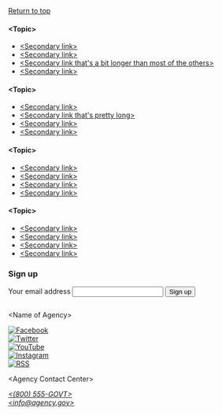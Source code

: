 <head>
    <link rel="stylesheet" href="/assets/css/patterns/footer.css">
</head>

<footer class="usa-footer usa-footer--big">
  <div class="grid-container usa-footer__return-to-top">
    <a href="#">Return to top</a>
  </div>
  <div class="usa-footer__primary-section">
    <div class="grid-container">
      <div class="grid-row grid-gap">
        <div class="tablet:grid-col-8">
          <nav class="usa-footer__nav" aria-label="Footer navigation,,">
            <div class="grid-row grid-gap-4">
              <div class="mobile-lg:grid-col-6 desktop:grid-col-3">
                <section
                  class="usa-footer__primary-content usa-footer__primary-content--collapsible"
                >
                  <h4 class="usa-footer__primary-link">&lt;Topic&gt;</h4>
                  <ul class="usa-list usa-list--unstyled">
                    <li class="usa-footer__secondary-link">
                      <a href="javascript:void(0);">&lt;Secondary link&gt;</a>
                    </li>
                    <li class="usa-footer__secondary-link">
                      <a href="javascript:void(0);">&lt;Secondary link&gt;</a>
                    </li>
                    <li class="usa-footer__secondary-link">
                      <a href="javascript:void(0);"
                        >&lt;Secondary link that&#039;s a bit longer than most
                        of the others&gt;</a
                      >
                    </li>
                    <li class="usa-footer__secondary-link">
                      <a href="javascript:void(0);">&lt;Secondary link&gt;</a>
                    </li>
                  </ul>
                </section>
              </div>
              <div class="mobile-lg:grid-col-6 desktop:grid-col-3">
                <section
                  class="usa-footer__primary-content usa-footer__primary-content--collapsible"
                >
                  <h4 class="usa-footer__primary-link">&lt;Topic&gt;</h4>
                  <ul class="usa-list usa-list--unstyled">
                    <li class="usa-footer__secondary-link">
                      <a href="javascript:void(0);">&lt;Secondary link&gt;</a>
                    </li>
                    <li class="usa-footer__secondary-link">
                      <a href="javascript:void(0);"
                        >&lt;Secondary link that&#039;s pretty long&gt;</a
                      >
                    </li>
                    <li class="usa-footer__secondary-link">
                      <a href="javascript:void(0);">&lt;Secondary link&gt;</a>
                    </li>
                    <li class="usa-footer__secondary-link">
                      <a href="javascript:void(0);">&lt;Secondary link&gt;</a>
                    </li>
                  </ul>
                </section>
              </div>
              <div class="mobile-lg:grid-col-6 desktop:grid-col-3">
                <section
                  class="usa-footer__primary-content usa-footer__primary-content--collapsible"
                >
                  <h4 class="usa-footer__primary-link">&lt;Topic&gt;</h4>
                  <ul class="usa-list usa-list--unstyled">
                    <li class="usa-footer__secondary-link">
                      <a href="javascript:void(0);">&lt;Secondary link&gt;</a>
                    </li>
                    <li class="usa-footer__secondary-link">
                      <a href="javascript:void(0);">&lt;Secondary link&gt;</a>
                    </li>
                    <li class="usa-footer__secondary-link">
                      <a href="javascript:void(0);">&lt;Secondary link&gt;</a>
                    </li>
                    <li class="usa-footer__secondary-link">
                      <a href="javascript:void(0);">&lt;Secondary link&gt;</a>
                    </li>
                  </ul>
                </section>
              </div>
              <div class="mobile-lg:grid-col-6 desktop:grid-col-3">
                <section
                  class="usa-footer__primary-content usa-footer__primary-content--collapsible"
                >
                  <h4 class="usa-footer__primary-link">&lt;Topic&gt;</h4>
                  <ul class="usa-list usa-list--unstyled">
                    <li class="usa-footer__secondary-link">
                      <a href="javascript:void(0);">&lt;Secondary link&gt;</a>
                    </li>
                    <li class="usa-footer__secondary-link">
                      <a href="javascript:void(0);">&lt;Secondary link&gt;</a>
                    </li>
                    <li class="usa-footer__secondary-link">
                      <a href="javascript:void(0);">&lt;Secondary link&gt;</a>
                    </li>
                    <li class="usa-footer__secondary-link">
                      <a href="javascript:void(0);">&lt;Secondary link&gt;</a>
                    </li>
                  </ul>
                </section>
              </div>
            </div>
          </nav>
        </div>
        <div class="tablet:grid-col-4">
          <div class="usa-sign-up">
            <h3 class="usa-sign-up__heading">Sign up</h3>
            <form class="usa-form">
              <label class="usa-label" for="email" id=""
                >Your email address</label
              >
              <input class="usa-input" id="email" name="email" type="email" />
              <button class="usa-button" type="submit">Sign up</button>
            </form>
          </div>
        </div>
      </div>
    </div>
  </div>
  <div class="usa-footer__secondary-section">
    <div class="grid-container">
      <div class="grid-row grid-gap">
        <div
          class="usa-footer__logo grid-row mobile-lg:grid-col-6 mobile-lg:grid-gap-2"
        >
          <div class="mobile-lg:grid-col-auto">
            <img class="usa-footer__logo-img" src="/assets/img/logo-img.png" alt="" />
          </div>
          <div class="mobile-lg:grid-col-auto">
            <p class="usa-footer__logo-heading">&lt;Name of Agency&gt;</p>
          </div>
        </div>
        <div class="usa-footer__contact-links mobile-lg:grid-col-6">
          <div class="usa-footer__social-links grid-row grid-gap-1">
            <div class="grid-col-auto">
              <a class="usa-social-link" href="javascript:void(0);"
                ><img
                  class="usa-social-link__icon"
                  src="/assets/img/usa-icons/facebook.svg"
                  alt="Facebook"
              /></a>
            </div>
            <div class="grid-col-auto">
              <a class="usa-social-link" href="javascript:void(0);"
                ><img
                  class="usa-social-link__icon"
                  src="/assets/img/usa-icons/twitter.svg"
                  alt="Twitter"
              /></a>
            </div>
            <div class="grid-col-auto">
              <a class="usa-social-link" href="javascript:void(0);"
                ><img
                  class="usa-social-link__icon"
                  src="/assets/img/usa-icons/youtube.svg"
                  alt="YouTube"
              /></a>
            </div>
            <div class="grid-col-auto">
              <a class="usa-social-link" href="javascript:void(0);"
                ><img
                  class="usa-social-link__icon"
                  src="/assets/img/usa-icons/instagram.svg"
                  alt="Instagram"
              /></a>
            </div>
            <div class="grid-col-auto">
              <a class="usa-social-link" href="javascript:void(0);"
                ><img
                  class="usa-social-link__icon"
                  src="/assets/img/usa-icons/rss_feed.svg"
                  alt="RSS"
              /></a>
            </div>
          </div>
          <p class="usa-footer__contact-heading">
            &lt;Agency Contact Center&gt;
          </p>
          <address class="usa-footer__address">
            <div class="usa-footer__contact-info grid-row grid-gap">
              <div class="grid-col-auto">
                <a href="tel:1-800-555-5555">&lt;(800) 555-GOVT&gt;</a>
              </div>
              <div class="grid-col-auto">
                <a href="mailto:info@agency.gov">&lt;info@agency.gov&gt;</a>
              </div>
            </div>
          </address>
        </div>
      </div>
    </div>
  </div>
</footer>